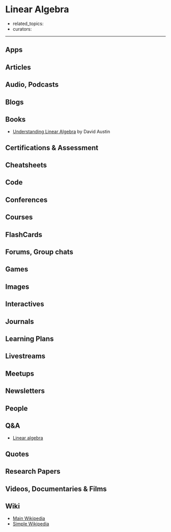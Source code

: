 # Linear Algebra

- related_topics:
- curators:

------

## Apps

## Articles

## Audio, Podcasts

## Blogs

## Books

- [Understanding Linear Algebra](http://merganser.math.gvsu.edu/david/linear.algebra/ula/ula/ula.html) by David Austin

## Certifications & Assessment

## Cheatsheets

## Code

## Conferences

## Courses

## FlashCards

## Forums, Group chats

## Games

## Images

## Interactives

## Journals

## Learning Plans

## Livestreams

## Meetups

## Newsletters

## People

## Q&A

- [Linear algebra](https://www.quora.com/topic/Linear-Algebra)

## Quotes

## Research Papers

## Videos, Documentaries & Films

## Wiki

- [Main Wikipedia](https://en.wikipedia.org/wiki/Linear_algebra)
- [Simple Wikipedia](https://simple.wikipedia.org/wiki/Linear_algebra)


